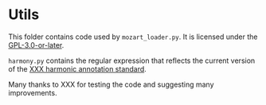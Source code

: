 # Utils

This folder contains code used by `mozart_loader.py`. It is licensed under the [GPL-3.0-or-later](https://www.gnu.org/licenses/gpl-3.0.txt).

`harmony.py` contains the regular expression that reflects the current version of the [XXX harmonic annotation standard](https://github.com/XXX/standards/tree/v2.1.0).

Many thanks to XXX for testing the code and suggesting many improvements.
